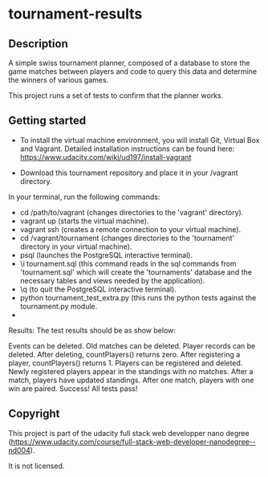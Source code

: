 # tournament-results

## Description

A simple swiss tournament planner, composed of a database to store the game matches between players and code to query this data and determine the winners of various games.

This project runs a set of tests to confirm that the planner works.

## Getting started

- To install the virtual machine environment, you will install Git, Virtual Box and Vagrant. Detailed installation instructions can be found here: https://www.udacity.com/wiki/ud197/install-vagrant

- Download this tournament repository and place it in your /vagrant directory.

In your terminal, run the following commands:
- cd /path/to/vagrant (changes directories to the 'vagrant' directory).
- vagrant up (starts the virtual machine).
- vagrant ssh (creates a remote connection to your virtual machine).
- cd /vagrant/tournament (changes directories to the 'tournament' directory in your virtual machine).
- psql (launches the PostgreSQL interactive terminal).
- \i tournament.sql (this command reads in the sql commands from 'tournament.sql' which will create the 'tournaments' database and the necessary tables and views needed by the application).
- \q (to quit the PostgreSQL interactive terminal).
- python tournament_test_extra.py (this runs the python tests against the tournament.py module.
- 

Results: The test results should be as show below:

Events can be deleted.
Old matches can be deleted.
Player records can be deleted.
After deleting, countPlayers() returns zero.
After registering a player, countPlayers() returns 1.
Players can be registered and deleted.
Newly registered players appear in the standings with no matches.
After a match, players have updated standings.
After one match, players with one win are paired.
Success! All tests pass!

## Copyright

This project is part of the udacity full stack web developper nano degree (https://www.udacity.com/course/full-stack-web-developer-nanodegree--nd004). 

It is not licensed.

